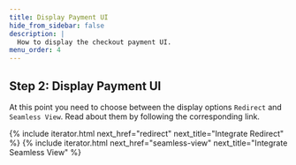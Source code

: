 ```yaml
---
title: Display Payment UI
hide_from_sidebar: false
description: |
  How to display the checkout payment UI.
menu_order: 4
---
```


## Step 2: Display Payment UI

At this point you need to choose between the display options `Redirect` and
`Seamless View`. Read about them by following the corresponding link.

{% include iterator.html next_href="redirect"
                         next_title="Integrate Redirect" %}
{% include iterator.html next_href="seamless-view"
                         next_title="Integrate Seamless View" %}
